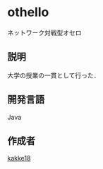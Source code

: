 othello
===
ネットワーク対戦型オセロ

## 説明
大学の授業の一貫として行った．

## 開発言語
Java

## 作成者
[kakke18](https://github.com//kakke18)
